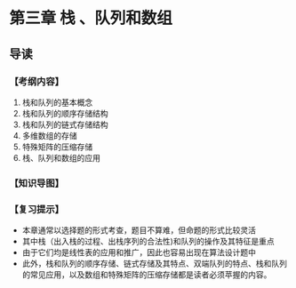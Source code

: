 # 第三章 栈 、队列和数组

## 导读

### 【考纲内容】

1. 栈和队列的基本概念
2. 栈和队列的顺序存储结构
3. 栈和队列的链式存储结构
4. 多维数组的存储
5. 特殊矩阵的压缩存储
6. 栈、队列和数组的应用

### 【知识导图】



### 【复习提示】

+ 本章通常以选择题的形式考查，题目不算难，但命题的形式比较灵活
+ 其中栈（出入栈的过程、出栈序列的合法性)和队列的操作及其特征是重点
+ 由于它们均是线性表的应用和推广，因此也容易出现在算法设计题中
+ 此外，栈和队列的顺序存储、链式存储及其特点、双端队列的特点、栈和队列的常见应用，以及数组和特殊矩阵的压缩存储都是读者必须苹握的内容。